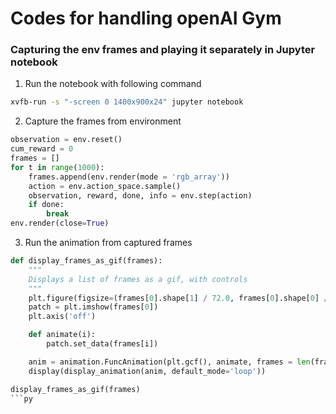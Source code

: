 # Codes for handling openAI Gym

### Capturing the env frames and playing it separately in Jupyter notebook
1. Run the notebook with following command 
```sh
xvfb-run -s "-screen 0 1400x900x24" jupyter notebook
```

2. Capture the frames from environment
```py
observation = env.reset()
cum_reward = 0
frames = []
for t in range(1000):
    frames.append(env.render(mode = 'rgb_array'))
    action = env.action_space.sample()
    observation, reward, done, info = env.step(action)
    if done:
        break
env.render(close=True)
```

3. Run the animation from captured frames 
```py
def display_frames_as_gif(frames):
    """
    Displays a list of frames as a gif, with controls
    """
    plt.figure(figsize=(frames[0].shape[1] / 72.0, frames[0].shape[0] / 72.0), dpi = 72)
    patch = plt.imshow(frames[0])
    plt.axis('off')

    def animate(i):
        patch.set_data(frames[i])

    anim = animation.FuncAnimation(plt.gcf(), animate, frames = len(frames), interval=50)
    display(display_animation(anim, default_mode='loop'))

display_frames_as_gif(frames)
```py
